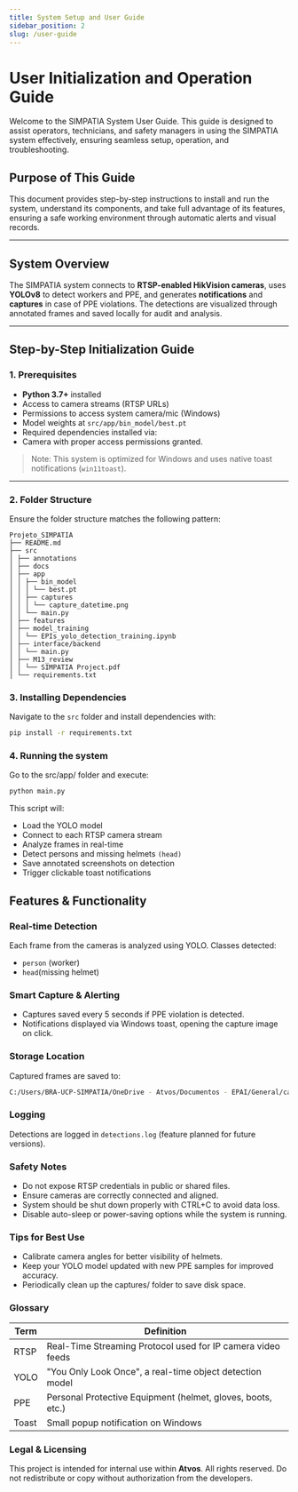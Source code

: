 ```yaml
---
title: System Setup and User Guide
sidebar_position: 2
slug: /user-guide
---
```


# User Initialization and Operation Guide

Welcome to the SIMPATIA System User Guide. This guide is designed to assist operators, technicians, and safety managers in using the SIMPATIA system effectively, ensuring seamless setup, operation, and troubleshooting. 

## Purpose of This Guide

This document provides step-by-step instructions to install and run the system, understand its components, and take full advantage of its features, ensuring a safe working environment through automatic alerts and visual records.

---

## System Overview

The SIMPATIA system connects to **RTSP-enabled HikVision cameras**, uses **YOLOv8** to detect workers and PPE, and generates **notifications** and **captures** in case of PPE violations. The detections are visualized through annotated frames and saved locally for audit and analysis.

---

## Step-by-Step Initialization Guide

### 1. Prerequisites

- **Python 3.7+** installed
- Access to camera streams (RTSP URLs)
- Permissions to access system camera/mic (Windows)
- Model weights at `src/app/bin_model/best.pt`
- Required dependencies installed via:
- Camera with proper access permissions granted.

> Note: This system is optimized for Windows and uses native toast notifications (`win11toast`).

---

### 2. Folder Structure

Ensure the folder structure matches the following pattern:

```
Projeto_SIMPATIA
├── README.md
├── src
│ ├── annotations
│ ├── docs
│ ├── app
│ │ ├── bin_model
│ │ │ └── best.pt
│ │ ├── captures
│ │ │ └── capture_datetime.png
│ │ └── main.py
│ ├── features
│ ├── model_training
│ │ └── EPIs_yolo_detection_training.ipynb
│ ├── interface/backend
│ │ └── main.py
│ ├── M13_review
│ │ └── SIMPATIA Project.pdf
│ └── requirements.txt
```

### 3. Installing Dependencies

Navigate to the `src` folder and install dependencies with:

```bash
pip install -r requirements.txt
```

### 4. Running the system

Go to the src/app/ folder and execute:

```bash
python main.py
```

This script will:

- Load the YOLO model
- Connect to each RTSP camera stream
- Analyze frames in real-time
- Detect persons and missing helmets `(head)`
- Save annotated screenshots on detection
- Trigger clickable toast notifications

##  Features & Functionality

### Real-time Detection

Each frame from the cameras is analyzed using YOLO. Classes detected:

- `person` (worker)
- `head`(missing helmet)

### Smart Capture & Alerting

- Captures saved every 5 seconds if PPE violation is detected.
- Notifications displayed via Windows toast, opening the capture image on click.

### Storage Location

Captured frames are saved to:

```bash
C:/Users/BRA-UCP-SIMPATIA/OneDrive - Atvos/Documentos - EPAI/General/captures
```

### Logging

Detections are logged in `detections.log` (feature planned for future versions).

### Safety Notes

- Do not expose RTSP credentials in public or shared files.
- Ensure cameras are correctly connected and aligned.
- System should be shut down properly with CTRL+C to avoid data loss.
- Disable auto-sleep or power-saving options while the system is running.

### Tips for Best Use

- Calibrate camera angles for better visibility of helmets.
- Keep your YOLO model updated with new PPE samples for improved accuracy.
- Periodically clean up the captures/ folder to save disk space.

### Glossary

|Term|                                                 Definition|
|----|-----------------------------------------------------------|
|RTSP|Real-Time Streaming Protocol used for IP camera video feeds|
|YOLO|"You Only Look Once", a real-time object detection model   |
|PPE |Personal Protective Equipment (helmet, gloves, boots, etc.)|
|Toast|Small popup notification on Windows                       |

### Legal & Licensing

This project is intended for internal use within **Atvos**. All rights reserved. Do not redistribute or copy without authorization from the developers.

